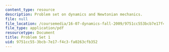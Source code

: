 ```yaml
---
content_type: resource
description: Problem set on dynamics and Newtonian mechanics.
file: null
file_location: /coursemedia/16-07-dynamics-fall-2009/9751cc553bcb7e17f4c3fa0263cfb352_MIT16_07F09_hw01.pdf
file_type: application/pdf
resourcetype: Document
title: Problem Set 1
uid: 9751cc55-3bcb-7e17-f4c3-fa0263cfb352
---
```

